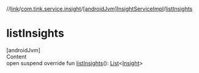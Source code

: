//[link](../../index.md)/[com.tink.service.insight](../index.md)/[[androidJvm]InsightServiceImpl](index.md)/[listInsights](list-insights.md)



# listInsights  
[androidJvm]  
Content  
open suspend override fun [listInsights](list-insights.md)(): [List](https://kotlinlang.org/api/latest/jvm/stdlib/kotlin.collections/-list/index.html)<[Insight](../../com.tink.model.insights/[android-jvm]-insight/index.md)>  



